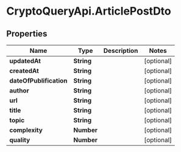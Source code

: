 # CryptoQueryApi.ArticlePostDto

## Properties
Name | Type | Description | Notes
------------ | ------------- | ------------- | -------------
**updatedAt** | **String** |  | [optional] 
**createdAt** | **String** |  | [optional] 
**dateOfPublification** | **String** |  | [optional] 
**author** | **String** |  | [optional] 
**url** | **String** |  | [optional] 
**title** | **String** |  | [optional] 
**topic** | **String** |  | [optional] 
**complexity** | **Number** |  | [optional] 
**quality** | **Number** |  | [optional] 


